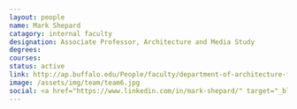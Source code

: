 ```yaml
---
layout: people
name: Mark Shepard
catagory: internal faculty
designation: Associate Professor, Architecture and Media Study
degrees: 
courses: 
status: active
link: http://ap.buffalo.edu/People/faculty/department-of-architecture-faculty.host.html/content/shared/ap/students-faculty-alumni/faculty/Shepard.detail.html
image: /assets/img/team/team6.jpg
social: <a href="https://www.linkedin.com/in/mark-shepard/" target="_blank"><i class="icofont-linkedin"></i></a><a href="http://www.andinc.org/v4/" target="_blank"><i class="icofont-web"></i></a><a href="mailto:shepard6@buffalo.edu" target="_blank"><i class="icofont-email"></i></a>
---
```


